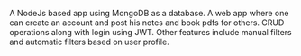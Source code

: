 A NodeJs based app using MongoDB as a database.
A web app where one can create an account and post his notes and book pdfs for others.
CRUD operations along with login using JWT.
Other features include manual filters and automatic filters based on user profile.
